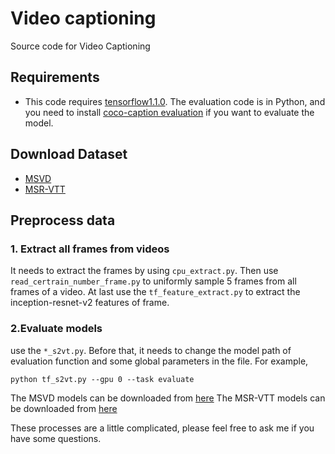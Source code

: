 # Video captioning

Source code for Video Captioning

## Requirements

* This code requires [tensorflow1.1.0](https://storage.googleapis.com/tensorflow/linux/gpu/tensorflow_gpu-1.1.0-cp27-none-linux_x86_64.whl). The evaluation code is in Python, and you need to install [coco-caption evaluation](https://github.com/tylin/coco-caption) if you want to evaluate the model.

## Download Dataset

* [MSVD](https://www.microsoft.com/en-us/download/confirmation.aspx?id=52422)
* [MSR-VTT](http://ms-multimedia-challenge.com/2016/dataset)

## Preprocess data
### 1. Extract all frames from videos
It needs to extract the frames by using `cpu_extract.py`. Then use `read_certrain_number_frame.py` to uniformly sample 5 frames from all frames of a video. At last use the `tf_feature_extract.py` to extract the inception-resnet-v2 features of frame.

### 2.Evaluate models
use the `*_s2vt.py`. Before that, it needs to change the model path of evaluation function and some global parameters in the file. For example,
```
python tf_s2vt.py --gpu 0 --task evaluate
```

The MSVD models can be downloaded from [here](https://drive.google.com/open?id=199se09ycy1nMF7tCs9R1J-lIA1sHKcHi)
The MSR-VTT models can be downloaded from [here](https://drive.google.com/open?id=16relLI2XWjgoM2kPXN55u2IT23CrEyLz)

These processes are a little complicated, please feel free to ask me if you have some questions.
